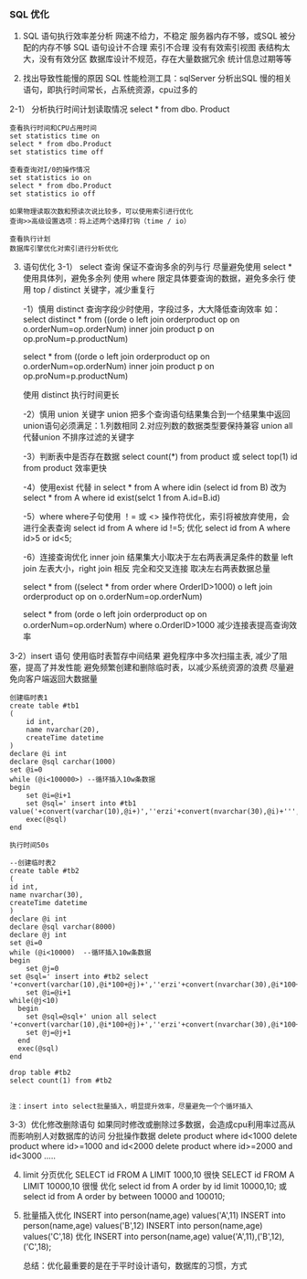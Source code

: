 ###  SQL 优化

1. SQL 语句执行效率差分析
    网速不给力，不稳定
    服务器内存不够，或SQL 被分配的内存不够
    SQL 语句设计不合理
    索引不合理
    没有有效索引视图
    表结构太大，没有有效分区
    数据库设计不规范，存在大量数据冗余
    统计信息过期等等

2. 找出导致性能慢的原因
    SQL 性能检测工具：sqlServer 
    分析出SQL 慢的相关语句，即执行时间常长，占系统资源，cpu过多的


2-1） 分析执行时间计划读取情况
    select * from dbo. Product

    查看执行时间和CPU占用时间
    set statistics time on
    select * from dbo.Product
    set statistics time off

    查看查询对I/0的操作情况
    set statistics io on
    select * from dbo.Product
    set statistics io off

    如果物理读取次数和预读次说比较多，可以使用索引进行优化
    查询>>高级设置选项：将上述两个选择打钩（time / io）

    查看执行计划
    数据库引擎优化对索引进行分析优化

3. 语句优化
3-1） select 查询
    保证不查询多余的列与行
        尽量避免使用 select * 使用具体列，避免多余列
        使用 where 限定具体要查询的数据，避免多余行
        使用 top / distinct 关键字，减少重复行

    
    -1）慎用 distinct 
    查询字段少时使用，字段过多，大大降低查询效率
    如：
    select distinct * from
    ((orde o left join orderproduct op on o.orderNum=op.orderNum)
    inner join product p on op.proNum=p.productNum)

    select * from
    ((orde o left join orderproduct op on o.orderNum=op.orderNum)
    inner join product p on op.proNum=p.productNum)

    使用 distinct 执行时间更长


    -2）慎用 union 关键字
    union 把多个查询语句结果集合到一个结果集中返回
    union语句必须满足：1.列数相同 2.对应列数的数据类型要保持兼容
    union all 代替union 不排序过滤的关键字


    -3）判断表中是否存在数据
    select count(*) from product
    或
    select top(1) id from product   效率更快

    -4）使用exist 代替 in 
    select * from A where idin (select id from B)
    改为
    select * from A where id exist(selct 1 from A.id=B.id)


    -5）where
    where子句使用 ！= 或 <> 操作符优化，索引将被放弃使用，会进行全表查询
    select id from A where id !=5;
    优化
    select id from A where id>5 or id<5;



    -6）连接查询优化
    inner join 结果集大小取决于左右两表满足条件的数量
    left join  左表大小，right join 相反
    完全和交叉连接 取决左右两表数据总量
 
    select * from
    ((select * from order where OrderID>1000) 
    o left join orderproduct op 
    on
    o.orderNum=op.orderNum)

    select * from 
    (orde o left join orderproduct op 
    on
    o.orderNum=op.orderNum)
    where
    o.OrderID>1000
    减少连接表提高查询效率


3-2）insert 语句
    使用临时表暂存中间结果
       避免程序中多次扫描主表, 减少了阻塞，提高了并发性能
       避免频繁创建和删除临时表，以减少系统资源的浪费
       尽量避免向客户端返回大数据量

    创建临时表1
    create table #tb1
    (
        id int,
        name nvarchar(20),
        createTime datetime
    )
    declare @i int
    declare @sql carchar(1000)
    set @i=0
    while (@i<100000>) --循环插入10w条数据
    begin
        set @i=@i+1
        set @sql=' insert into #tb1
    value('+convert(varchar(10),@i+)',''erzi'+convert(nvarchar(30),@i)+''','''+convert(nvarchar(30),getdate())+''')'
        exec(@sql)
    end

    执行时间50s

    --创建临时表2
    create table #tb2
    (
    id int,
    name nvarchar(30),
    createTime datetime
    )
    declare @i int
    declare @sql varchar(8000)
    declare @j int
    set @i=0
    while (@i<10000)  --循环插入10w条数据
    begin 
        set @j=0
    set @sql=' insert into #tb2 select '+convert(varchar(10),@i*100+@j)+',''erzi'+convert(nvarchar(30),@i*100+@j)+''','''+convert(varchar(50),getdate())+''''
        set @i=@i+1
    while(@j<10)
      begin   
        set @sql=@sql+' union all select '+convert(varchar(10),@i*100+@j)+',''erzi'+convert(nvarchar(30),@i*100+@j)+''','''+convert(varchar(50),getdate())+''''
        set @j=@j+1
      end 
      exec(@sql)
    end

    drop table #tb2
    select count(1) from #tb2


    注：insert into select批量插入，明显提升效率，尽量避免一个个循环插入


3-3）优化修改删除语句
    如果同时修改或删除过多数据，会造成cpu利用率过高从而影响别人对数据库的访问
    分批操作数据
    delete product where id<1000
    delete product where id>=1000 and id<2000
    delete product where id>=2000 and id<3000
    .....


4. limit 分页优化
    SELECT id FROM A LIMIT 1000,10      很快
    SELECT id FROM A LIMIT 10000,10     很慢
    优化
    select id from A order by id limit 10000,10;
    或
    select id from A order by between 10000 and 100010;


5. 批量插入优化
    INSERT into person(name,age) values('A',11)
    INSERT into person(name,age) values('B',12)
    INSERT into person(name,age) values('C',18)
    优化
    INSERT into person(name,age) value('A',11),('B',12),('C',18);




    总结：优化最重要的是在于平时设计语句，数据库的习惯，方式

